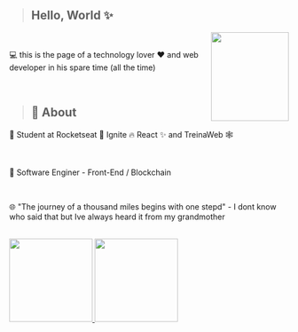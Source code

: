 > <h2>Hello, World ✨</h2>

<img align="right" width='140px' height='160px' src='https://camo.githubusercontent.com/002313a28ac7d09f24e8a70358139bb4f7c2c32eaf83a926e873bedf67b69eac/68747470733a2f2f6d656469612e67697068792e636f6d2f6d656469612f654e41736a4f353574506267616f72376d612f67697068792e676966'>

<br>

<p>💻 this is the page of a technology lover ❤️ and web developer in his spare time (all the time) </p>


<br>

> <h2>🚀 About </h2>

<p>🎒 Student at Rocketseat 🚀 Ignite 🔥 React ✨ and TreinaWeb  🕸️</p>

<br>

<p>🌇 Software Enginer - Front-End / Blockchain<a/></p>
  
<br>

<p>🌐 "The journey of a thousand miles begins with one stepd" - I dont know who said that but Ive always heard it from my grandmother</p>

<br>

<div>
  <a href="https://github.com/JoaoMarcelo-J">
<img max-width="50%" height="150px" src="https://github-readme-stats.vercel.app/api?username=JoaoMarcelo-J&show_icons=true&theme=react&include_all_commits=true&count_private=true"/>
<img max-width="50%" height="150px" src="https://github-readme-stats.vercel.app/api/top-langs/?username=JoaoMarcelo-J&layout=compact&langs_count=16&theme=react"/>
  </a>                                                                                                                                
</div>








